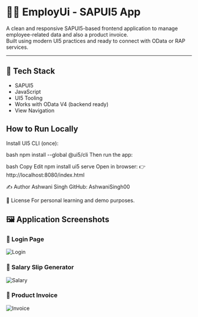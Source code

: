 # 👨‍💼 EmployUi - SAPUI5 App

A clean and responsive SAPUI5-based frontend application to manage employee-related data and also a product invoice.  
Built using modern UI5 practices and ready to connect with OData or RAP services.

---

## 🔧 Tech Stack

- SAPUI5
- JavaScript
- UI5 Tooling
- Works with OData V4 (backend ready)
- View Navigation 



## How to Run Locally

Install UI5 CLI (once):

bash
npm install --global @ui5/cli
Then run the app:

bash
Copy
Edit
npm install
ui5 serve
Open in browser:
👉 http://localhost:8080/index.html

✍️ Author
Ashwani Singh
GitHub: AshwaniSingh00

📜 License
For personal learning and demo purposes.
## 🖼️ Application Screenshots

### 🔐 Login Page
![Login](./screenshots/login.png)
### 💼 Salary Slip Generator
![Salary](./screenshots/EmpPayroll.png)

### 🧾 Product Invoice
![Invoice](./screenshots/Invoice.png)
